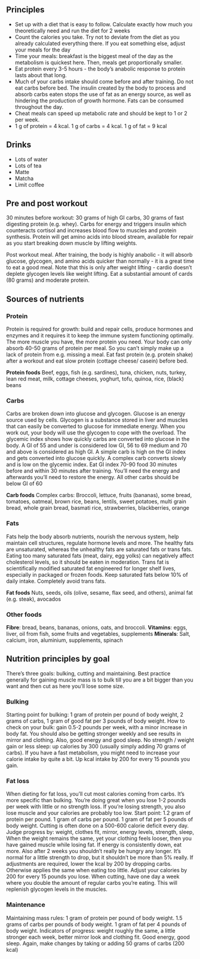 ## Principles 
- Set up with a diet that is easy to follow. Calculate exactly how much you theoretically need and run the diet for 2 weeks 
- Count the calories you take. Try not to deviate from the diet as you already calculated everything there. If you eat something else, adjust your meals for the day 
- Time your meals: breakfast is the biggest meal of the day as the metabolism is quickest here. Then, meals get proportionally smaller. 
- Eat protein every 3-5 hours - the body’s anabolic response to protein lasts about that long. 
- Much of your carbs intake should come before and after training. Do not eat carbs before bed. The insulin created by the body to process and absorb carbs eaten stops the use of fat as an energy source, as well as hindering the production of growth hormone. Fats can be consumed throughout the day. 
- Cheat meals can speed up metabolic rate and should be kept to 1 or 2 per week. 
- 1 g of protein = 4 kcal. 1 g of carbs = 4 kcal. 1 g of fat = 9 kcal 

## Drinks
- Lots of water
- Lots of tea
- Matte
- Matcha
- Limit coffee


## Pre and post workout 
30 minutes before workout: 30 grams of high GI carbs, 30 grams of fast digesting protein (e.g. whey). Carbs for energy and triggers insulin which counteracts cortisol and increases blood flow to muscles and protein synthesis. Protein will get amino acids into blood stream, available for repair as you start breaking down muscle by lifting weights. 

Post workout meal. After training, the body is highly anabolic - it will absorb glucose, glycogen, and amino acids quicker than normally - it is a great time to eat a good meal. Note that this is only after weight lifting - cardio doesn’t deplete glycogen levels like weight lifting. Eat a substantial amount of cards (80 grams) and moderate protein. 

## Sources of nutrients
### Protein
Protein is required for growth: build and repair cells, produce hormones and enzymes and it requires it to keep the immune system functioning optimally. The more muscle you have, the more protein you need. 
Your body can only absorb 40-50 grams of protein per meal. So you can’t simply make up a lack of protein from e.g. missing a meal. Eat fast protein (e.g. protein shake) after a workout and eat slow protein (cottage cheese/ casein) before bed. 

**Protein foods**
Beef, eggs, fish (e.g. sardines), tuna, chicken, nuts, turkey, lean red meat, milk, cottage cheeses, yoghurt, tofu, quinoa, rice, (black) beans

### Carbs
Carbs are broken down into glucose and glycogen. Glucose is an energy source used by cells. Glycogen is a substance stored in liver and muscles that can easily be converted to glucose for immediate energy. When you work out, your body will use the glycogen to cope with the overload. The glycemic index shows how quickly carbs are converted into glucose in the body. A GI of 55 and under is considered low GI, 56 to 69 medium and 70 and above is considered as high GI. A simple carb is high on the GI index and gets converted into glucose quickly. A complex carb converts slowly and is low on the glycemic index. Eat GI index 70-90 food 30 minutes before and within 30 minutes after training. You’ll need the energy and afterwards you’ll need to restore the energy. All other carbs should be below GI of 60

**Carb foods**
Complex carbs: Broccoli, lettuce, fruits (bananas), some bread, tomatoes, oatmeal, brown rice, beans, lentils, sweet potatoes, multi grain bread, whole grain bread, basmati rice, strawberries, blackberries, orange 

### Fats
Fats help the body absorb nutrients, nourish the nervous system, help maintain cell structures, regulate hormone levels and more. The healthy fats are unsaturated, whereas the unhealthy fats are saturated fats or trans fats. Eating too many saturated fats (meat, dairy, egg yolks) can negatively affect cholesterol levels, so it should be eaten in moderation. Trans fat is scientifically modified saturated fat engineered for longer shelf lives, especially in packaged or frozen foods. Keep saturated fats below 10% of daily intake. Completely avoid trans fats. 

**Fat foods**
Nuts, seeds, oils (olive, sesame, flax seed, and others), animal fat (e.g. steak), avocados

### Other foods
**Fibre**: bread, beans, bananas, onions, oats, and broccoli.
**Vitamins**: eggs, liver, oil from fish, some fruits and vegetables, supplements 
**Minerals**: Salt, calcium, iron, aluminium, supplements, spinach 

## Nutrition principles by goal
There’s three goals: bulking, cutting and maintaining. Best practice generally for gaining muscle mass is to bulk till you are a bit bigger than you want and then cut as here you’ll lose some size. 

### Bulking
Starting point for bulking: 1 gram of protein per pound of body weight, 2 grams of carbs, 1 gram of good fat per 3 pounds of body weight. How to check on your bulk: gain 0.5-2 pounds per week, with a minor increase in body fat. You should also be getting stronger weekly and see results in mirror and clothing. Also, good energy and good sleep. No strength / weight gain or less sleep: up calories by 300 (usually simply adding 70 grams of carbs). If you have a fast metabolism, you might need to increase your calorie intake by quite a bit. Up kcal intake by 200 for every 15 pounds you gain. 

### Fat loss
When dieting for fat loss, you’ll cut most calories coming from carbs. It’s more specific than bulking. You’re doing great when you lose 1-2 pounds per week with little or no strength loss. If you’re losing strength, you also lose muscle and your calories are probably too low. 
Start point: 1.2 gram of protein per pound. 1 gram of carbs per pound. 1 gram of fat per 5 pounds of body weight. Cutting is often done on a 500-600 calorie deficit every day. Judge progress by: weight, clothes fit, mirror, energy levels, strength, sleep, When the weight remains the same, yet your clothing feels looser, then you have gained muscle while losing fat. If energy is consistently down, eat more. Also after 2 weeks you shouldn’t really be hungry any longer. It’s normal for a little strength to drop, but it shouldn’t be more than 5% really. If adjustments are required, lower the kcal by 200 by dropping carbs. Otherwise applies the same when eating too little. Adjust your calories by 200 for every 15 pounds you lose. When cutting, have one day a week where you double the amount of regular carbs you’re eating. This will replenish glycogen levels in the muscles. 

### Maintenance 
Maintaining mass rules: 1 gram of protein per pound of body weight. 1.5 grams of carbs per pounds of body weight. 1 gram of fat per 4 pounds of body weight. Indicators of progress: weight roughly the same, a little stronger each week, better mirror look and clothing fit. Good energy, good sleep. Again, make changes by taking or adding 50 grams of carbs (200 kcal)
